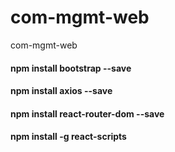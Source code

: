 # com-mgmt-web
com-mgmt-web

#### npm install bootstrap --save
#### npm install axios --save
#### npm install react-router-dom --save
#### npm install -g react-scripts
